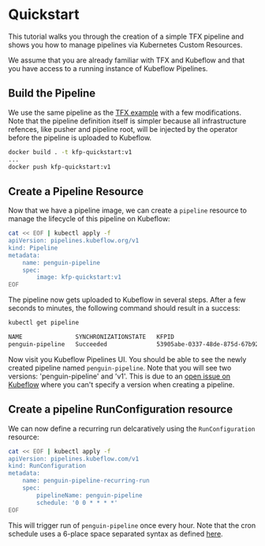 # Quickstart

This tutorial walks you through the creation of a simple TFX pipeline and shows you how to manage pipelines via Kubernetes Custom Resources.

We assume that you are already familiar with TFX and Kubeflow and that you have access to a running instance of Kubeflow Pipelines.

## Build the Pipeline

We use the same pipeline as the [TFX example](https://www.tensorflow.org/tfx/tutorials/tfx/penguin_simple) with a few modifications. Note that the pipeline definition itself is simpler because all infrastructure refences, like pusher and pipeline root, will be injected by the operator before the pipeline is uploaded to Kubeflow.

```bash
docker build . -t kfp-quickstart:v1
...
docker push kfp-quickstart:v1
```

## Create a Pipeline Resource

Now that we have a pipeline image, we can create a `pipeline` resource to manage the lifecycle of this pipeline on Kubeflow:

```bash
cat << EOF | kubectl apply -f
apiVersion: pipelines.kubeflow.org/v1
kind: Pipeline
metadata:
    name: penguin-pipeline
    spec:
        image: kfp-quickstart:v1
EOF
```

The pipeline now gets uploaded to Kubeflow in several steps. After a few seconds to minutes, the following command should result in a success:

```bash
kubectl get pipeline

NAME               SYNCHRONIZATIONSTATE   KFPID
penguin-pipeline   Succeeded              53905abe-0337-48de-875d-67b9285f3cf7
```

Now visit you Kubeflow Pipelines UI. You should be able to see the newly created pipeline named `penguin-pipeline`. Note that you will see two versions: 'penguin-pipeline' and 'v1'. This is due to an [open issue on Kubeflow](https://github.com/kubeflow/pipelines/issues/5881) where you can't specify a version when creating a pipeline.

## Create a pipeline RunConfiguration resource

We can now define a recurring run delcaratively using the `RunConfiguration` resource:

```bash
cat << EOF | kubectl apply -f
apiVersion: pipelines.kubeflow.com/v1
kind: RunConfiguration
metadata:
    name: penguin-pipeline-recurring-run
    spec:
        pipelineName: penguin-pipeline
        schedule: '0 0 * * * *'
EOF
```

This will trigger run of `penguin-pipeline` once every hour. Note that the cron schedule uses a 6-place space separated syntax as defined [here](https://pkg.go.dev/github.com/robfig/cron#hdr-CRON_Expression_Format).